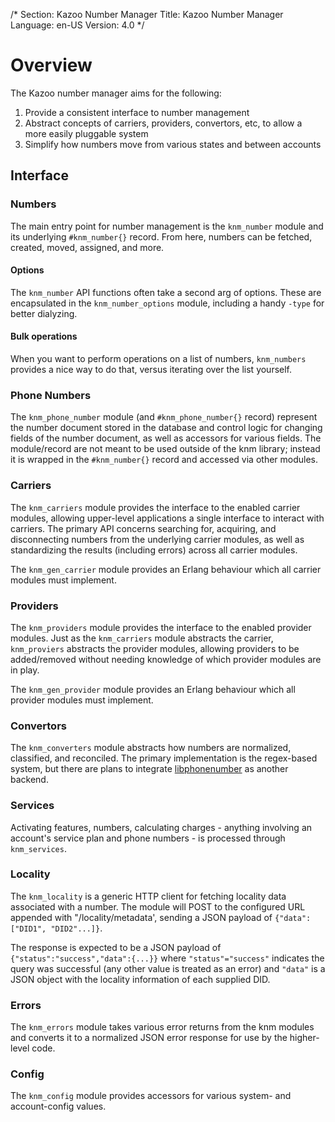 /*
Section: Kazoo Number Manager
Title: Kazoo Number Manager
Language: en-US
Version: 4.0
*/

# Overview

The Kazoo number manager aims for the following:

1. Provide a consistent interface to number management
1. Abstract concepts of carriers, providers, convertors, etc, to allow a more easily pluggable system
1. Simplify how numbers move from various states and between accounts

## Interface

### Numbers

The main entry point for number management is the `knm_number` module and its underlying `#knm_number{}` record. From here, numbers can be fetched, created, moved, assigned, and more.

#### Options

The `knm_number` API functions often take a second arg of options. These are encapsulated in the `knm_number_options` module, including a handy `-type` for better dialyzing.

#### Bulk operations

When you want to perform operations on a list of numbers, `knm_numbers` provides a nice way to do that, versus iterating over the list yourself.

### Phone Numbers

The `knm_phone_number` module (and `#knm_phone_number{}` record) represent the number document stored in the database and control logic for changing fields of the number document, as well as accessors for various fields. The module/record are not meant to be used outside of the knm library; instead it is wrapped in the `#knm_number{}` record and accessed via other modules.

### Carriers

The `knm_carriers` module provides the interface to the enabled carrier modules, allowing upper-level applications a single interface to interact with carriers. The primary API concerns searching for, acquiring, and disconnecting numbers from the underlying carrier modules, as well as standardizing the results (including errors) across all carrier modules.

The `knm_gen_carrier` module provides an Erlang behaviour which all carrier modules must implement.

### Providers

The `knm_providers` module provides the interface to the enabled provider modules. Just as the `knm_carriers` module abstracts the carrier, `knm_proviers` abstracts the provider modules, allowing providers to be added/removed without needing knowledge of which provider modules are in play.

The `knm_gen_provider` module provides an Erlang behaviour which all provider modules must implement.

### Convertors

The `knm_converters` module abstracts how numbers are normalized, classified, and reconciled. The primary implementation is the regex-based system, but there are plans to integrate [libphonenumber](https://github.com/googlei18n/libphonenumber) as another backend.

### Services

Activating features, numbers, calculating charges - anything involving an account's service plan and phone numbers - is processed through `knm_services`.

### Locality

The `knm_locality` is a generic HTTP client for fetching locality data associated with a number. The module will POST to the configured URL appended with "/locality/metadata', sending a JSON payload of `{"data":["DID1", "DID2"...]}`.

The response is expected to be a JSON payload of `{"status":"success","data":{...}}` where `"status"="success"` indicates the query was successful (any other value is treated as an error) and `"data"` is a JSON object with the locality information of each supplied DID.

### Errors

The `knm_errors` module takes various error returns from the knm modules and converts it to a normalized JSON error response for use by the higher-level code.

### Config

The `knm_config` module provides accessors for various system- and account-config values.

